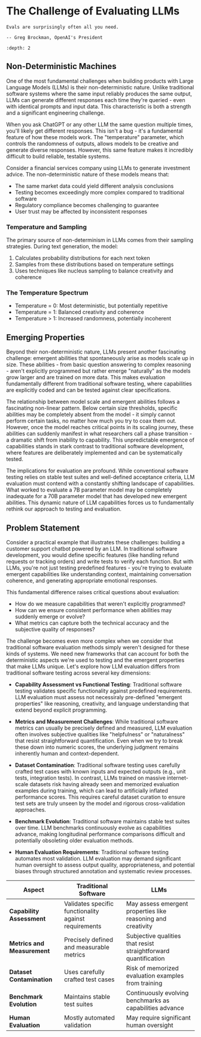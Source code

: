 # The Challenge of Evaluating LLMs
```{epigraph}
Evals are surprisingly often all you need.

-- Greg Brockman, OpenAI's President
```
```{contents}
:depth: 2
```
## Non-Deterministic Machines

One of the most fundamental challenges when building products with Large Language Models (LLMs) is their non-deterministic nature. Unlike traditional software systems where the same input reliably produces the same output, LLMs can generate different responses each time they're queried - even with identical prompts and input data. This characteristic is both a strength and a significant engineering challenge.

When you ask ChatGPT or any other LLM the same question multiple times, you'll likely get different responses. This isn't a bug - it's a fundamental feature of how these models work. The "temperature" parameter, which controls the randomness of outputs, allows models to be creative and generate diverse responses. However, this same feature makes it incredibly difficult to build reliable, testable systems.

Consider a financial services company using LLMs to generate investment advice. The non-deterministic nature of these models means that:
- The same market data could yield different analysis conclusions
- Testing becomes exceedingly more complex compared to traditional software
- Regulatory compliance becomes challenging to guarantee
- User trust may be affected by inconsistent responses

### Temperature and Sampling

The primary source of non-determinism in LLMs comes from their sampling strategies. During text generation, the model:
1. Calculates probability distributions for each next token
2. Samples from these distributions based on temperature settings
3. Uses techniques like nucleus sampling to balance creativity and coherence

### The Temperature Spectrum

- Temperature = 0: Most deterministic, but potentially repetitive
- Temperature = 1: Balanced creativity and coherence
- Temperature > 1: Increased randomness, potentially incoherent



## Emerging Properties

Beyond their non-deterministic nature, LLMs present another fascinating challenge: emergent abilities that spontaneously arise as models scale up in size. These abilities - from basic question answering to complex reasoning - aren't explicitly programmed but rather emerge "naturally" as the models grow larger and are trained on more data. This makes evaluation fundamentally different from traditional software testing, where capabilities are explicitly coded and can be tested against clear specifications.

The relationship between model scale and emergent abilities follows a fascinating non-linear pattern. Below certain size thresholds, specific abilities may be completely absent from the model - it simply cannot perform certain tasks, no matter how much you try to coax them out. However, once the model reaches critical points in its scaling journey, these abilities can suddenly manifest in what researchers call a phase transition - a dramatic shift from inability to capability. This unpredictable emergence of capabilities stands in stark contrast to traditional software development, where features are deliberately implemented and can be systematically tested.

The implications for evaluation are profound. While conventional software testing relies on stable test suites and well-defined acceptance criteria, LLM evaluation must contend with a constantly shifting landscape of capabilities. What worked to evaluate a 7B parameter model may be completely inadequate for a 70B parameter model that has developed new emergent abilities. This dynamic nature of LLM capabilities forces us to fundamentally rethink our approach to testing and evaluation.

## Problem Statement

Consider a practical example that illustrates these challenges: building a customer support chatbot powered by an LLM. In traditional software development, you would define specific features (like handling refund requests or tracking orders) and write tests to verify each function. But with LLMs, you're not just testing predefined features - you're trying to evaluate emergent capabilities like understanding context, maintaining conversation coherence, and generating appropriate emotional responses.

This fundamental difference raises critical questions about evaluation:
- How do we measure capabilities that weren't explicitly programmed?
- How can we ensure consistent performance when abilities may suddenly emerge or evolve?
- What metrics can capture both the technical accuracy and the subjective quality of responses?

The challenge becomes even more complex when we consider that traditional software evaluation methods simply weren't designed for these kinds of systems. We need new frameworks that can account for both the deterministic aspects we're used to testing and the emergent properties that make LLMs unique. Let's explore how LLM evaluation differs from traditional software testing across several key dimensions:
- **Capability Assessment vs Functional Testing**: Traditional software testing validates specific functionality against predefined requirements. LLM evaluation must assess not necessiraly pre-defined "emergent properties" like reasoning, creativity, and language understanding that extend beyond explicit programming.

- **Metrics and Measurement Challenges**: While traditional software metrics can usually be precisely defined and measured, LLM evaluation often involves subjective qualities like "helpfulness" or "naturalness" that resist straightforward quantification. Even when we try to break these down into numeric scores, the underlying judgment remains inherently human and context-dependent.

- **Dataset Contamination**: Traditional software testing uses carefully crafted test cases with known inputs and expected outputs (e.g., unit tests, integration tests). In contrast, LLMs trained on massive internet-scale datasets risk having already seen and memorized evaluation examples during training, which can lead to artificially inflated performance scores. This requires careful dataset curation to ensure test sets are truly unseen by the model and rigorous cross-validation approaches.

- **Benchmark Evolution**: Traditional software maintains stable test suites over time. LLM benchmarks continuously evolve as capabilities advance, making longitudinal performance comparisons difficult and potentially obsoleting older evaluation methods.

- **Human Evaluation Requirements**: Traditional software testing automates most validation. LLM evaluation may demand significant human oversight to assess output quality, appropriateness, and potential biases through structured annotation and systematic review processes.


| Aspect                                      | Traditional Software                             | LLMs                                                                                     |
|---------------------------------------------|---------------------------------------------------|------------------------------------------------------------------------------------------|
| **Capability Assessment**          | Validates specific functionality against requirements | May assess emergent properties like reasoning and creativity                                      |
| **Metrics and Measurement**                             | Precisely defined and measurable metrics                     | Subjective qualities that resist straightforward quantification                                                      |
| **Dataset Contamination**                             | Uses carefully crafted test cases                   | Risk of memorized evaluation examples from training                                                          |
| **Benchmark Evolution**                              | Maintains stable test suites                                 | Continuously evolving benchmarks as capabilities advance                                                 |
| **Human Evaluation**                        | Mostly automated validation                                     | May require significant human oversight                                                        |
